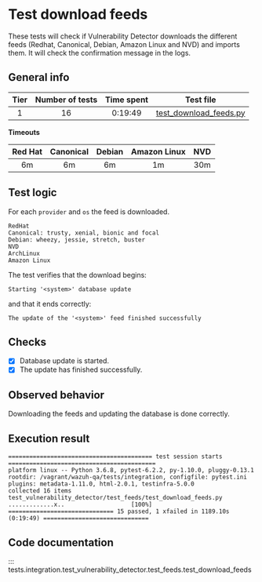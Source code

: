 # Test download feeds

These tests will check if Vulnerability Detector downloads the different feeds (Redhat, Canonical, Debian, Amazon Linux and NVD) and
imports them. It will check the confirmation message in the logs.

## General info

|Tier | Number of tests | Time spent| Test file |
|:--:|:--:|:--:|:--:|
| 1 | 16 | 0:19:49 | [test_download_feeds.py](../../../test_feeds/test_download_feeds.py)|

**Timeouts**

|Red Hat | Canonical | Debian | Amazon Linux | NVD |
|:--:|:--:|:--:|:--:|:--:|
| 6m | 6m | 6m | 1m | 30m |

## Test logic

For each `provider` and `os` the feed is downloaded.

```
RedHat
Canonical: trusty, xenial, bionic and focal
Debian: wheezy, jessie, stretch, buster
NVD
ArchLinux
Amazon Linux
```

The test verifies that the download begins:

```
Starting '<system>' database update
```

and that it ends correctly:

```
The update of the '<system>' feed finished successfully
```

## Checks

- [x] Database update is started.
- [x] The update has finished successfully.

## Observed behavior

Downloading the feeds and updating the database is done correctly.

## Execution result

```
========================================= test session starts ==========================================
platform linux -- Python 3.6.8, pytest-6.2.2, py-1.10.0, pluggy-0.13.1
rootdir: /vagrant/wazuh-qa/tests/integration, configfile: pytest.ini
plugins: metadata-1.11.0, html-2.0.1, testinfra-5.0.0
collected 16 items                                                                                     
test_vulnerability_detector/test_feeds/test_download_feeds.py .............x..                   [100%]
============================== 15 passed, 1 xfailed in 1189.10s (0:19:49) ==============================
```

## Code documentation   

::: tests.integration.test_vulnerability_detector.test_feeds.test_download_feeds